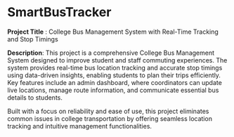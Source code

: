 # SmartBusTracker

 **Project Title** : College Bus Management System with Real-Time Tracking and Stop Timings

**Description**:
This project is a comprehensive College Bus Management System designed to improve student and staff commuting experiences. The system provides real-time bus location tracking and accurate stop timings using data-driven insights, enabling students to plan their trips efficiently. Key features include an admin dashboard, where coordinators can update live locations, manage route information, and communicate essential bus details to students.

Built with a focus on reliability and ease of use, this project eliminates common issues in college transportation by offering seamless location tracking and intuitive management functionalities.
